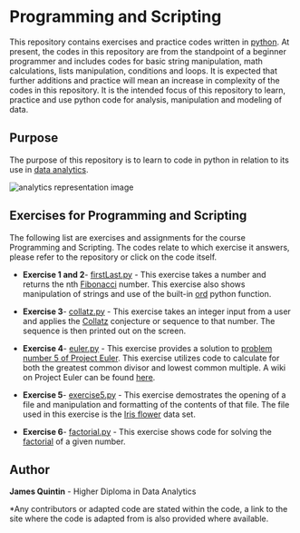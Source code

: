 # Programming and Scripting

This repository contains exercises and practice codes written in [python](https://www.python.org/). At present, the codes in this repository are from the standpoint of a beginner programmer and includes codes for basic string manipulation, math calculations, lists manipulation, conditions and loops. It is expected that further additions and practice will mean an increase in complexity of 
the codes in this repository. It is the intended focus of this repository to learn, practice and use python code for analysis, manipulation and modeling of data.



## Purpose
The purpose of this repository is to learn to code in python in relation to its use in [data analytics](https://en.wikipedia.org/wiki/Data_analysis). 


![analytics representation image](https://qph.ec.quoracdn.net/main-qimg-19e397f43a1a0dae02b26138806a6c2d.webp)


## Exercises for Programming and Scripting
The following list are exercises and assignments for the course Programming and Scripting. 
The codes relate to which exercise it answers, please refer to the repository or click on the code itself. 

* **Exercise 1 and 2**- [firstLast.py](https://github.com/NurseQ/Programming-and-Scripting/blob/master/firstLast.py) - This exercise
takes a number and returns the nth [Fibonacci](https://en.wikipedia.org/wiki/Fibonacci_number) number. This exercise also shows manipulation of strings and use of the built-in [ord](https://docs.python.org/2/library/functions.html) python function. 

* **Exercise 3**- [collatz.py](https://github.com/NurseQ/Programming-and-Scripting/blob/master/collatz.py) - This exercise takes an
integer input from a user and applies the [Collatz](https://en.wikipedia.org/wiki/Collatz_conjecture) conjecture or sequence to that
number. The sequence is then printed out on the screen. 

* **Exercise 4**- [euler.py](https://github.com/NurseQ/Programming-and-Scripting/blob/master/euler.py) - This exercise provides a 
solution to [problem number 5 of Project Euler](https://projecteuler.net/problem=5). This exercise utilizes code to calculate for 
both the greatest common divisor and lowest common multiple. A wiki on Project Euler can be found [here](https://en.wikipedia.org/wiki/Project_Euler).

* **Exercise 5**- [exercise5.py](https://github.com/NurseQ/Programming-and-Scripting/blob/master/exercise5.py) - This exercise
demostrates the opening of a file and manipulation and formatting of the contents of that file. The file used in this exercise 
is the [Iris flower](https://en.wikipedia.org/wiki/Iris_flower_data_set) data set.

* **Exercise 6**- [factorial.py](https://github.com/NurseQ/Programming-and-Scripting/blob/master/factorial.py) - This exercise 
shows code for solving the [factorial](https://en.wikipedia.org/wiki/Factorial) of a given number. 


## Author
**James Quintin** - Higher Diploma in Data Analytics

*Any contributors or adapted code are stated within the code, a link to the site where the code is adapted from is also provided where available. 
